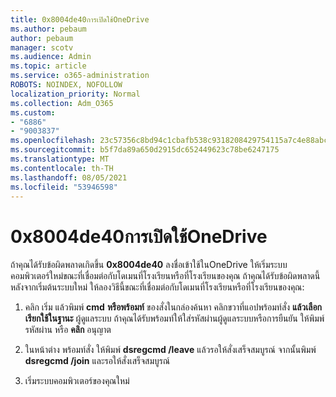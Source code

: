 ```yaml
---
title: 0x8004de40การเปิดใช้OneDrive
ms.author: pebaum
author: pebaum
manager: scotv
ms.audience: Admin
ms.topic: article
ms.service: o365-administration
ROBOTS: NOINDEX, NOFOLLOW
localization_priority: Normal
ms.collection: Adm_O365
ms.custom:
- "6886"
- "9003837"
ms.openlocfilehash: 23c57356c8bd94c1cbafb538c9318208429754115a7c4e88abc93d293b5ea6e1
ms.sourcegitcommit: b5f7da89a650d2915dc652449623c78be6247175
ms.translationtype: MT
ms.contentlocale: th-TH
ms.lasthandoff: 08/05/2021
ms.locfileid: "53946598"
---
```

# <a name="0x8004de40-error-when-launching-onedrive"></a>0x8004de40การเปิดใช้OneDrive

ถ้าคุณได้รับข้อผิดพลาดเกิดขึ้น **0x8004de40** ลงชื่อเข้าใช้ในOneDrive ให้เริ่มระบบคอมพิวเตอร์ใหม่ขณะที่เชื่อมต่อกับโดเมนที่โรงเรียนหรือที่โรงเรียนของคุณ ถ้าคุณได้รับข้อผิดพลาดนี้หลังจากเริ่มต้นระบบใหม่ ให้ลองวิธีนี้ขณะที่เชื่อมต่อกับโดเมนที่โรงเรียนหรือที่โรงเรียนของคุณ:

1. คลิก เริ่ม แล้วพิมพ์ **cmd** **หรือพร้อมท์**  ของสั่งในกล่องค้นหา คลิกขวาที่แอปพร้อมท์สั่ง  **แล้วเลือก เรียกใช้ในฐานะ** ผู้ดูแลระบบ ถ้าคุณได้รับพร้อมท์ให้ใส่รหัสผ่านผู้ดูแลระบบหรือการยืนยัน ให้พิมพ์รหัสผ่าน หรือ **คลิก** อนุญาต  

2. ในหน้าต่าง พร้อมท์สั่ง ให้พิมพ์ **dsregcmd /leave**  แล้วรอให้สั่งเสร็จสมบูรณ์ จากนั้นพิมพ์ **dsregcmd /join** และรอให้สั่งเสร็จสมบูรณ์
3. เริ่มระบบคอมพิวเตอร์ของคุณใหม่
